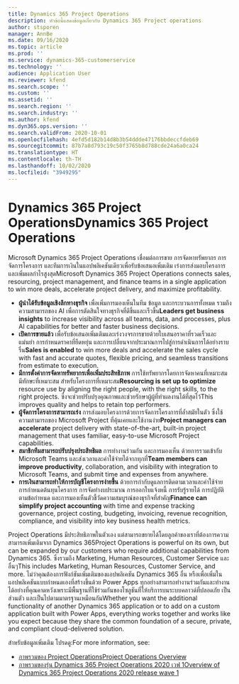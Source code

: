 ```yaml
---
title: Dynamics 365 Project Operations
description: หัวข้อนี้แสดงข้อมูลเกี่ยวกับ Dynamics 365 Project operations
author: stsporen
manager: AnnBe
ms.date: 09/16/2020
ms.topic: article
ms.prod: ''
ms.service: dynamics-365-customerservice
ms.technology: ''
audience: Application User
ms.reviewer: kfend
ms.search.scope: ''
ms.custom: ''
ms.assetid: ''
ms.search.region: ''
ms.search.industry: ''
ms.author: kfend
ms.dyn365.ops.version: ''
ms.search.validFrom: 2020-10-01
ms.openlocfilehash: 4efd5d182b14d8b3b54ddde47176bbdeccfdeb69
ms.sourcegitcommit: 87b7a8d793c19c50f3765b8d788cde24a6a0ca24
ms.translationtype: HT
ms.contentlocale: th-TH
ms.lasthandoff: 10/02/2020
ms.locfileid: "3949295"
---
```

# <a name="dynamics-365-project-operations"></a><span data-ttu-id="e4f7b-103">Dynamics 365 Project Operations</span><span class="sxs-lookup"><span data-stu-id="e4f7b-103">Dynamics 365 Project Operations</span></span>

<span data-ttu-id="e4f7b-104">Microsoft Dynamics 365 Project Operations เชื่อมต่อการขาย การจัดหาทรัพยากร การจัดการโครงการ และทีมการเงินในแอปพลิเคชันเดียวเพื่อรับข้อเสนอเพิ่มเติม เร่งการส่งมอบโครงการ และเพิ่มผลกำไรสูงสุด</span><span class="sxs-lookup"><span data-stu-id="e4f7b-104">Microsoft Dynamics 365 Project Operations connects sales, resourcing, project management, and finance teams in a single application to win more deals, accelerate project delivery, and maximize profitability.</span></span>

-   <span data-ttu-id="e4f7b-105">**ผู้นำได้รับข้อมูลเชิงลึกทางธุรกิจ** เพื่อเพิ่มการมองเห็นในทีม ข้อมูล และกระบวนการทั้งหมด รวมถึงความสามารถของ AI เพื่อการตัดสินใจทางธุรกิจที่ดีขึ้นและเร็วขึ้น</span><span class="sxs-lookup"><span data-stu-id="e4f7b-105">**Leaders get business insights** to increase visibility across all teams, data, and processes, plus AI capabilities for better and faster business decisions.</span></span>
-   <span data-ttu-id="e4f7b-106">**เปิดการขายแล้ว** เพื่อรับข้อเสนอเพิ่มเติมและเร่งวงจรการขายด้วยใบเสนอราคาที่รวดเร็วและแม่นยำ การกำหนดราคาที่ยืดหยุ่น และการเปลี่ยนจากประมาณการไปสู่การดำเนินการได้อย่างราบรื่น</span><span class="sxs-lookup"><span data-stu-id="e4f7b-106">**Sales is enabled** to win more deals and accelerate the sales cycle with fast and accurate quotes, flexible pricing, and seamless transitions from estimate to execution.</span></span>
-   <span data-ttu-id="e4f7b-107">**มีการตั้งค่าการจัดหาทรัพยากรเพื่อเพิ่มประสิทธิภาพ** การใช้ทรัพยากรโดยการจัดหาคนที่เหมาะสม มีทักษะที่เหมาะสม สำหรับโครงการที่เหมาะสม</span><span class="sxs-lookup"><span data-stu-id="e4f7b-107">**Resourcing is set up to optimize** resource use by aligning the right people, with the right skills, to the right projects.</span></span> <span data-ttu-id="e4f7b-108">ซึ่งจะช่วยปรับปรุงคุณภาพและช่วยรักษาผู้ผู้ที่ทำผลงานได้ที่สุดไว้</span><span class="sxs-lookup"><span data-stu-id="e4f7b-108">This improves quality and helps to retain top performers.</span></span>
-   <span data-ttu-id="e4f7b-109">**ผู้จัดการโครงการสามารถเร่ง** การส่งมอบโครงการด้วยการจัดการโครงการที่ล้ำสมัยในตัว ซึ่งใช้ความสามารถของ Microsoft Project ที่คุ้นเคยและใช้งานง่าย</span><span class="sxs-lookup"><span data-stu-id="e4f7b-109">**Project managers can accelerate** project delivery with state-of-the-art, built-in project management that uses familiar, easy-to-use Microsoft Project capabilities.</span></span>
-   <span data-ttu-id="e4f7b-110">**สมาชิกทีมสามารถปรับปรุงประสิทธิผล** การทำงานร่วมกัน และการมองเห็น ด้วยการรวมเข้ากับ Microsoft Teams และส่งเวลาและค่าใช้จ่ายได้จากทุกที่</span><span class="sxs-lookup"><span data-stu-id="e4f7b-110">**Team members can improve productivity**, collaboration, and visibility with integration to Microsoft Teams, and submit time and expenses from anywhere.</span></span>
-   <span data-ttu-id="e4f7b-111">**การเงินสามารถทำให้การบัญชีโครงการง่ายขึ้น** ด้วยการกำกับดูแลการติดตามเวลาและค่าใช้จ่าย การกำหนดต้นทุนโครงการ การจัดทำงบประมาณ การออกใบแจ้งหนี้ การรับรู้รายได้ การปฏิบัติตามข้อกำหนด และการมองเห็นตัวชี้วัดความสมบูรณ์ของธุรกิจที่สำคัญ</span><span class="sxs-lookup"><span data-stu-id="e4f7b-111">**Finance can simplify project accounting** with time and expense tracking governance, project costing, budgeting, invoicing, revenue recognition, compliance, and visibility into key business health metrics.</span></span>

<span data-ttu-id="e4f7b-112">Project Operations มีประสิทธิภาพในตัวเอง แต่สามารถขยายได้โดยลูกค้าของเราที่ต้องการความสามารถเพิ่มเติมจาก Dynamics 365</span><span class="sxs-lookup"><span data-stu-id="e4f7b-112">Project Operations is powerful on its own, but can be expanded by our customers who require additional capabilities from Dynamics 365.</span></span> <span data-ttu-id="e4f7b-113">ซึ่งรวมถึง Marketing, Human Resources, Customer Service และอื่นๆ</span><span class="sxs-lookup"><span data-stu-id="e4f7b-113">This includes Marketing, Human Resources, Customer Service, and more.</span></span> <span data-ttu-id="e4f7b-114">ไม่ว่าคุณต้องการฟังก์ชันเพิ่มเติมของแอปพลิเคชัน Dynamics 365 อื่น หรือเพื่อเพิ่มในแอปพลิเคชันแบบกำหนดเองที่สร้างขึ้นด้วย Power Apps ทุกอย่างสามารถทำงานร่วมกันและทำงานได้อย่างที่คุณคาดหวังเพราะมีพื้นฐานที่ใช้ร่วมกันของโซลูชันที่ให้บริการบนระบบคลาวด์ที่ปลอดภัย เป็นส่วนตัว และเป็นไปตามมาตรฐานเหมือนกัน</span><span class="sxs-lookup"><span data-stu-id="e4f7b-114">Whether you want the additional functionality of another Dynamics 365 application or to add on a custom application built with Power Apps, everything works together and works like you expect because they share the common foundation of a secure, private, and compliant cloud-delivered solution.</span></span>

<span data-ttu-id="e4f7b-115">สำหรับข้อมูลเพิ่มเติม โปรดดู:</span><span class="sxs-lookup"><span data-stu-id="e4f7b-115">For more information, see:</span></span>

- [<span data-ttu-id="e4f7b-116">ภาพรวมของ Project Operations</span><span class="sxs-lookup"><span data-stu-id="e4f7b-116">Project Operations Overview</span></span>](https://dynamics.microsoft.com/en-us/project-operations/overview/)
- [<span data-ttu-id="e4f7b-117">ภาพรวมของรุ่น Dynamics 365 Project Operations 2020 เวฟ 1</span><span class="sxs-lookup"><span data-stu-id="e4f7b-117">Overview of Dynamics 365 Project Operations 2020 release wave 1</span></span>](https://docs.microsoft.com/dynamics365-release-plan/2020wave1/dynamics365-project-operations/)

